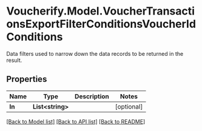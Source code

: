 # Voucherify.Model.VoucherTransactionsExportFilterConditionsVoucherIdConditions
Data filters used to narrow down the data records to be returned in the result.

## Properties

Name | Type | Description | Notes
------------ | ------------- | ------------- | -------------
**In** | **List&lt;string&gt;** |  | [optional] 

[[Back to Model list]](../README.md#documentation-for-models) [[Back to API list]](../README.md#documentation-for-api-endpoints) [[Back to README]](../README.md)

